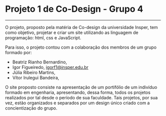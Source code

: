 # Projeto 1 de Co-Design - Grupo 4
------------------------------------------------

O projeto, proposto pela matéria de Co-design da universidade Insper, tem como objetivo, projetar e criar um site utilizando as linguagem de programação: html, css e JavaScript.

Para isso, o projeto contou com a colaboração dos membros de um grupo formado por:
- Beatriz Rianho Bernardino,
- Igor Figueiredo, igorf1@insper.edu.br
- Júlia Ribeiro Martins,
- Vítor Irulegui Bandeira,

O site proposto consiste na apresentação de um portifólio de um indivíduo formado em engenharia, apresentando, dessa forma, todos os projetos realizados por tal desde o período de sua faculdade. Tais projetos, por sua vez, estão organizados e separados por um design único criado com a concientização do grupo.
